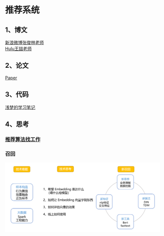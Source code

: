 # 推荐系统

## 1、博文
[新浪微博张俊林老师](https://zhuanlan.zhihu.com/p/58160982)<br>
[Hulu王喆老师](https://zhuanlan.zhihu.com/p/64200072)

## 2、论文
[Paper](https://github.com/zy-fang/Recomm/Paper)
## 3、代码
[浅梦的学习笔记](https://github.com/shenweichen)
## 4、思考
### [推荐算法找工作](https://github.com/zy-fang/Recomm/blob/main/File/Work.md)
### 召回
![召回](https://github.com/zy-fang/Recomm/blob/main/File/recall.png)
